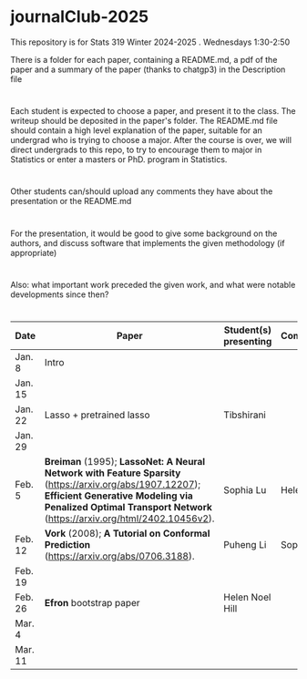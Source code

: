 # journalClub-2025


This repository is for Stats 319 Winter 2024-2025 . Wednesdays 1:30-2:50

There is a folder for each paper, containing a README.md, a pdf of the paper and a summary of the paper (thanks to chatgp3) in
the Description file
#
Each student is expected to choose a paper, and present it to the class. The writeup should be deposited in the paper's folder.
The README.md file should contain a high level explanation of the paper, suitable for an undergrad who is trying to choose a major.
After the course is over, we will direct undergrads to this repo, to try to encourage them to major in Statistics or enter a  masters or PhD. program in Statistics.

#
Other students can/should upload  any comments they have about the presentation or the README.md
#
For the presentation, it would be good to  give some background on the authors, and discuss software that implements the given methodology (if appropriate)
#
Also: what important work preceded the given work, and what were notable developments since then?
#

| Date | Paper   | Student(s) presenting |   Commenters  |   
|----| ---- |-------- |   ---------   |
|   Jan. 8   |  Intro      |            |     |
|   Jan. 15   |       |            | |
|   Jan. 22   | Lasso + pretrained lasso | Tibshirani      |  |
|   Jan. 29   |     |     | |
|   Feb. 5   | **Breiman** (1995); **LassoNet: A Neural Network with Feature Sparsity** (https://arxiv.org/abs/1907.12207); **Efficient Generative Modeling via Penalized Optimal Transport Network** (https://arxiv.org/html/2402.10456v2). | Sophia Lu | Helen |
|   Feb. 12   |  **Vork** (2008); **A Tutorial on Conformal Prediction** (https://arxiv.org/abs/0706.3188). |    Puheng Li   |  Sophie Lu |
|   Feb. 19   |       |   |          |
|   Feb.  26   | **Efron** bootstrap paper    | Helen Noel Hill | |
|   Mar. 4   |        |             |  |
 |   Mar. 11   |      |       |  |


